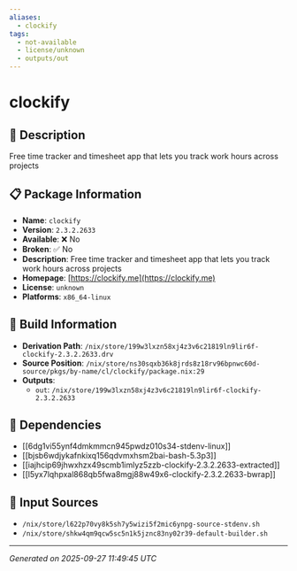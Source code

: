 ```yaml
---
aliases:
  - clockify
tags:
  - not-available
  - license/unknown
  - outputs/out
---
```


# clockify

## 📝 Description

Free time tracker and timesheet app that lets you track work hours across projects

## 📋 Package Information

- **Name**: `clockify`
- **Version**: `2.3.2.2633`
- **Available**: ❌ No
- **Broken**: ✅ No
- **Description**: Free time tracker and timesheet app that lets you track work hours across projects
- **Homepage**: [https://clockify.me](https://clockify.me)
- **License**: `unknown`
- **Platforms**: `x86_64-linux`

## 🔧 Build Information

- **Derivation Path**: `/nix/store/199w3lxzn58xj4z3v6c21819ln9lir6f-clockify-2.3.2.2633.drv`
- **Source Position**: `/nix/store/ns30sqxb36k8jrds8z18rv96bpnwc60d-source/pkgs/by-name/cl/clockify/package.nix:29`
- **Outputs**:
  - `out`:  `/nix/store/199w3lxzn58xj4z3v6c21819ln9lir6f-clockify-2.3.2.2633`

## 🔗 Dependencies

- [[6dg1vi55ynf4dmkmmcn945pwdz010s34-stdenv-linux]]
- [[bjsb6wdjykafnkixq156qdvmxhsm2bai-bash-5.3p3]]
- [[iajhcip69jhwxhzx49scmb1imlyz5zzb-clockify-2.3.2.2633-extracted]]
- [[l5yx7lqhpxal868qb5fwa8mgj88w49x6-clockify-2.3.2.2633-bwrap]]

## 📁 Input Sources

- `/nix/store/l622p70vy8k5sh7y5wizi5f2mic6ynpg-source-stdenv.sh`
- `/nix/store/shkw4qm9qcw5sc5n1k5jznc83ny02r39-default-builder.sh`

---
*Generated on 2025-09-27 11:49:45 UTC*
